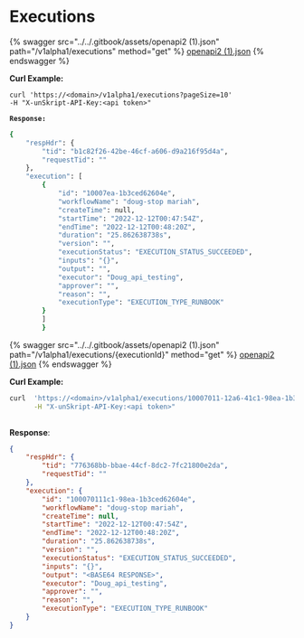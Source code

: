 # Executions

{% swagger src="../../.gitbook/assets/openapi2 (1).json" path="/v1alpha1/executions" method="get" %}
[openapi2 (1).json](<../../.gitbook/assets/openapi2 (1).json>)
{% endswagger %}

**Curl Example:**

`curl 'https://<domain>/v1alpha1/executions?pageSize=10'`\
`-H "X-unSkript-API-Key:<api token>"`

**`Response:`**

```bash
{
	"respHdr": {
		"tid": "b1c82f26-42be-46cf-a606-d9a216f95d4a",
		"requestTid": ""
	},
	"execution": [
		{
			"id": "10007ea-1b3ced62604e",
			"workflowName": "doug-stop mariah",
			"createTime": null,
			"startTime": "2022-12-12T00:47:54Z",
			"endTime": "2022-12-12T00:48:20Z",
			"duration": "25.862638738s",
			"version": "",
			"executionStatus": "EXECUTION_STATUS_SUCCEEDED",
			"inputs": "{}",
			"output": "",
			"executor": "Doug_api_testing",
			"approver": "",
			"reason": "",
			"executionType": "EXECUTION_TYPE_RUNBOOK"
		}
		]
		}
```

{% swagger src="../../.gitbook/assets/openapi2 (1).json" path="/v1alpha1/executions/{executionId}" method="get" %}
[openapi2 (1).json](<../../.gitbook/assets/openapi2 (1).json>)
{% endswagger %}

**Curl Example:**

```bash
curl  'https://<domain>/v1alpha1/executions/10007011-12a6-41c1-98ea-1b3ced62604e' \
      -H "X-unSkript-API-Key:<api token>"
      
```

**Response**:

```json
{
	"respHdr": {
		"tid": "776368bb-bbae-44cf-8dc2-7fc21800e2da",
		"requestTid": ""
	},
	"execution": {
		"id": "100070111c1-98ea-1b3ced62604e",
		"workflowName": "doug-stop mariah",
		"createTime": null,
		"startTime": "2022-12-12T00:47:54Z",
		"endTime": "2022-12-12T00:48:20Z",
		"duration": "25.862638738s",
		"version": "",
		"executionStatus": "EXECUTION_STATUS_SUCCEEDED",
		"inputs": "{}",
		"output": "<BASE64 RESPONSE>",
		"executor": "Doug_api_testing",
		"approver": "",
		"reason": "",
		"executionType": "EXECUTION_TYPE_RUNBOOK"
	}
}
```
